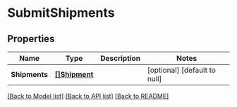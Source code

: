 # SubmitShipments

## Properties
Name | Type | Description | Notes
------------ | ------------- | ------------- | -------------
**Shipments** | [**[]Shipment**](Shipment.md) |  | [optional] [default to null]

[[Back to Model list]](../README.md#documentation-for-models) [[Back to API list]](../README.md#documentation-for-api-endpoints) [[Back to README]](../README.md)

